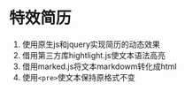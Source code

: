 # 特效简历
1. 使用原生js和jquery实现简历的动态效果
2. 借用第三方库hightlight.js使文本语法高亮
3. 借用marked.js将文本markdowm转化成html
4. 使用`<pre>`使文本保持原格式不变